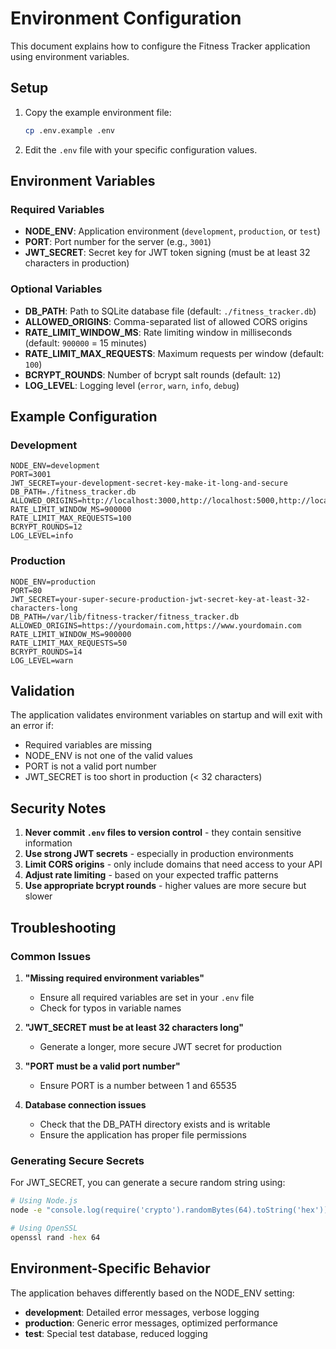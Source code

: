 # Environment Configuration

This document explains how to configure the Fitness Tracker application using environment variables.

## Setup

1. Copy the example environment file:
   ```bash
   cp .env.example .env
   ```

2. Edit the `.env` file with your specific configuration values.

## Environment Variables

### Required Variables

- **NODE_ENV**: Application environment (`development`, `production`, or `test`)
- **PORT**: Port number for the server (e.g., `3001`)
- **JWT_SECRET**: Secret key for JWT token signing (must be at least 32 characters in production)

### Optional Variables

- **DB_PATH**: Path to SQLite database file (default: `./fitness_tracker.db`)
- **ALLOWED_ORIGINS**: Comma-separated list of allowed CORS origins
- **RATE_LIMIT_WINDOW_MS**: Rate limiting window in milliseconds (default: `900000` = 15 minutes)
- **RATE_LIMIT_MAX_REQUESTS**: Maximum requests per window (default: `100`)
- **BCRYPT_ROUNDS**: Number of bcrypt salt rounds (default: `12`)
- **LOG_LEVEL**: Logging level (`error`, `warn`, `info`, `debug`)

## Example Configuration

### Development
```env
NODE_ENV=development
PORT=3001
JWT_SECRET=your-development-secret-key-make-it-long-and-secure
DB_PATH=./fitness_tracker.db
ALLOWED_ORIGINS=http://localhost:3000,http://localhost:5000,http://localhost:3001
RATE_LIMIT_WINDOW_MS=900000
RATE_LIMIT_MAX_REQUESTS=100
BCRYPT_ROUNDS=12
LOG_LEVEL=info
```

### Production
```env
NODE_ENV=production
PORT=80
JWT_SECRET=your-super-secure-production-jwt-secret-key-at-least-32-characters-long
DB_PATH=/var/lib/fitness-tracker/fitness_tracker.db
ALLOWED_ORIGINS=https://yourdomain.com,https://www.yourdomain.com
RATE_LIMIT_WINDOW_MS=900000
RATE_LIMIT_MAX_REQUESTS=50
BCRYPT_ROUNDS=14
LOG_LEVEL=warn
```

## Validation

The application validates environment variables on startup and will exit with an error if:

- Required variables are missing
- NODE_ENV is not one of the valid values
- PORT is not a valid port number
- JWT_SECRET is too short in production (< 32 characters)

## Security Notes

1. **Never commit `.env` files to version control** - they contain sensitive information
2. **Use strong JWT secrets** - especially in production environments
3. **Limit CORS origins** - only include domains that need access to your API
4. **Adjust rate limiting** - based on your expected traffic patterns
5. **Use appropriate bcrypt rounds** - higher values are more secure but slower

## Troubleshooting

### Common Issues

1. **"Missing required environment variables"**
   - Ensure all required variables are set in your `.env` file
   - Check for typos in variable names

2. **"JWT_SECRET must be at least 32 characters long"**
   - Generate a longer, more secure JWT secret for production

3. **"PORT must be a valid port number"**
   - Ensure PORT is a number between 1 and 65535

4. **Database connection issues**
   - Check that the DB_PATH directory exists and is writable
   - Ensure the application has proper file permissions

### Generating Secure Secrets

For JWT_SECRET, you can generate a secure random string using:

```bash
# Using Node.js
node -e "console.log(require('crypto').randomBytes(64).toString('hex'))"

# Using OpenSSL
openssl rand -hex 64
```

## Environment-Specific Behavior

The application behaves differently based on the NODE_ENV setting:

- **development**: Detailed error messages, verbose logging
- **production**: Generic error messages, optimized performance
- **test**: Special test database, reduced logging
